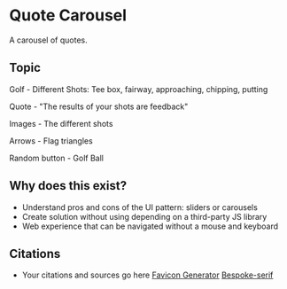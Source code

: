 # Quote Carousel

A carousel of quotes.

## Topic

Golf - Different Shots: Tee box, fairway, approaching, chipping, putting

Quote - "The results of your shots are feedback"

Images - The different shots

Arrows - Flag triangles

Random button - Golf Ball

## Why does this exist?

- Understand pros and cons of the UI pattern: sliders or carousels
- Create solution without using depending on a third-party JS library
- Web experience that can be navigated without a mouse and keyboard

## Citations

- Your citations and sources go here
  [Favicon Generator](https://favicon.io/favicon-converter/)
  [Bespoke-serif](https://www.fontshare.com/fonts/bespoke-serif)
